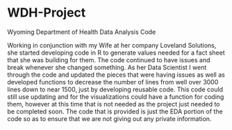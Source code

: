 # WDH-Project
Wyoming Department of Health Data Analysis Code

Working in conjunction with my Wife at her company Loveland Solutions, she started developing code in R to generate values needed for a fact sheet that she was building for them. The code continued to have issues and break whenever she changed something. As her Data Scientist I went through the code and updated the pieces that were having issues as well as developed functions to decrease the number of lines from well over 3000 lines down to near 1500, just by developing reusable code. This code could still use updating and for the visualizations could have a function for coding them, however at this time that is not needed as the project just needed to be completed soon. The code that is provided is just the EDA portion of the code so as to ensure that we are not giving out any private information. 
